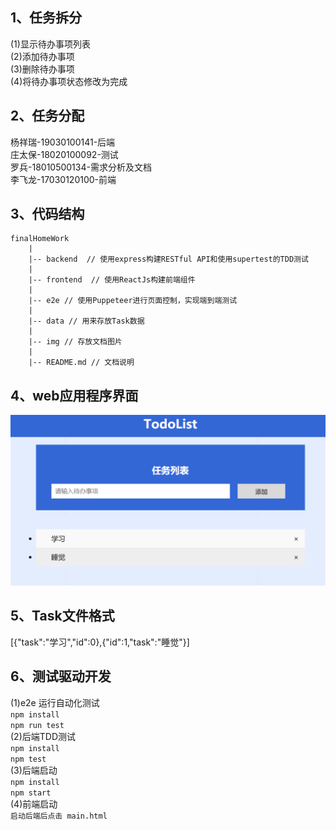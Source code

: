 ## 1、任务拆分
(1)显示待办事项列表  
(2)添加待办事项  
(3)删除待办事项  
(4)将待办事项状态修改为完成  
## 2、任务分配
杨祥瑞-19030100141-后端  
庄太保-18020100092-测试  
罗兵-18010500134-需求分析及文档  
李飞龙-17030120100-前端  
## 3、代码结构
    finalHomeWork
        |
        |-- backend  // 使用express构建RESTful API和使用supertest的TDD测试
        |
        |-- frontend  // 使用ReactJs构建前端组件
        |
        |-- e2e // 使用Puppeteer进行页面控制，实现端到端测试
        |
        |-- data // 用来存放Task数据
        |
        |-- img // 存放文档图片
        |
        |-- README.md // 文档说明
        
        
## 4、web应用程序界面
![avatar](img/UI.png)
## 5、Task文件格式
[{"task":"学习","id":0},{"id":1,"task":"睡觉"}]
## 6、测试驱动开发
(1)e2e 运行自动化测试  
`npm install`  
`npm run test`  
(2)后端TDD测试  
`npm install`  
`npm test`  
(3)后端启动  
`npm install`  
`npm start`  
(4)前端启动  
`启动后端后点击 main.html`
